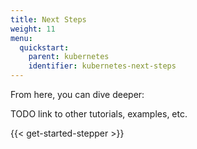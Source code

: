 ```yaml
---
title: Next Steps
weight: 11
menu:
  quickstart:
    parent: kubernetes
    identifier: kubernetes-next-steps
---
```


From here, you can dive deeper:

TODO link to other tutorials, examples, etc.

{{< get-started-stepper >}}

